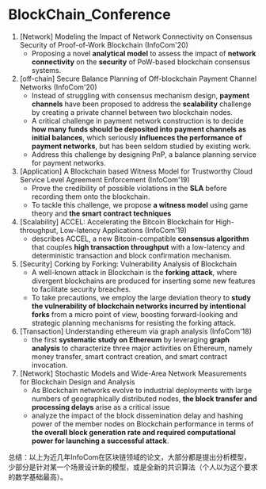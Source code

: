 # BlockChain_Conference

1. [Network] Modeling the Impact of Network Connectivity on Consensus Security of Proof-of-Work Blockchain (InfoCom'20)
   - Proposing a novel **analytical model** to assess the impact of **network connectivity** on the **security** of PoW-based blockchain consensus systems. 
2. [off-chain] Secure Balance Planning of Off-blockchain Payment Channel Networks (InfoCom'20)
   - Instead of struggling with consensus mechanism design, **payment channels** have been proposed to address the **scalability** challenge by creating a private channel between two blockchain nodes. 
   - A critical challenge in payment network construction is to decide **how many funds should be deposited into payment channels as initial balances**, which seriously **influences the performance of payment networks**, but has been seldom studied by existing work. 
   - Address this challenge by designing PnP, a balance planning service for payment networks. 
3. [Application] A Blockchain based Witness Model for Trustworthy Cloud Service Level Agreement Enforcement (InfoCom'19)
   - Prove the credibility of possible violations in the **SLA** before recording them onto the blockchain. 
   - To tackle this challenge, we propose **a witness model** using game theory and **the smart contract techniques**
4. [Scalability] ACCEL: Accelerating the Bitcoin Blockchain for High-throughput, Low-latency Applications (InfoCom'19)
   -  describes ACCEL, a new Bitcoin-compatible **consensus algorithm** that couples **high transaction throughput** with a low-latency and deterministic transaction and block confirmation mechanism.
5. [Security] Corking by Forking: Vulnerability Analysis of Blockchain
   - A well-known attack in Blockchain is the **forking attack**, where divergent blockchains are produced for inserting some new features to facilitate security
breaches. 
   -  To take precautions, we employ the large deviation theory to **study the vulnerability of blockchain networks incurred by intentional forks** from a micro point of view, boosting forward-looking and strategic planning mechanisms for resisting the forking attack. 
6. [Transaction] Understanding ethereum via graph analysis (InfoCom'18)
   - the first **systematic study on Ethereum** by leveraging **graph analysis** to characterize three major activities on Ethereum, namely money transfer, smart contract creation, and smart contract invocation.
7. [Network] Stochastic Models and Wide-Area Network Measurements for Blockchain Design and Analysis
   - As Blockchain networks evolve to industrial deployments with large numbers of geographically distributed nodes, **the block transfer and processing delays** arise as a critical issue 
   - analyze the impact of the block dissemination delay and hashing power of the member nodes on Blockchain performance in terms of **the overall block generation rate and required computational power for launching a successful attack**.

总结：以上为近几年InfoCom在区块链领域的论文，大部分都是提出分析模型，少部分是针对某一个场景设计新的模型，或是全新的共识算法（个人以为这个要求的数学基础最高）。
